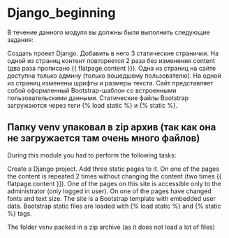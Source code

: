 # Django_beginning

В течение данного модуля вы должны были выполнить следующие задания:

Создать проект Django.
Добавить в него 3 статические странички.
На одной из страниц контент повторяется 2 раза без изменения content (два раза прописано {{ flatpage.content }}).
Одна из страниц на сайте доступна только админу (только вошедшему пользователю).
На одной из страниц изменены шрифты и размеры текста.
Сайт представляет собой оформленный Bootstrap-шаблон со встроенными пользовательскими данными.
Статические файлы Bootstrap загружаются через теги {% load static %} и {% static %}.

Папку venv упаковал в zip архив (так как она не загружается там очень много файлов)
---------------------------------------------------------------------------------------

During this module you had to perform the following tasks:

Create a Django project.
Add three static pages to it.
On one of the pages the content is repeated 2 times without changing the content (two times {{ flatpage.content }}).
One of the pages on this site is accessible only to the administrator (only logged in user).
On one of the pages have changed fonts and text size.
The site is a Bootstrap template with embedded user data.
Bootstrap static files are loaded with {% load static %} and {% static %} tags.

The folder venv packed in a zip archive (as it does not load a lot of files)
